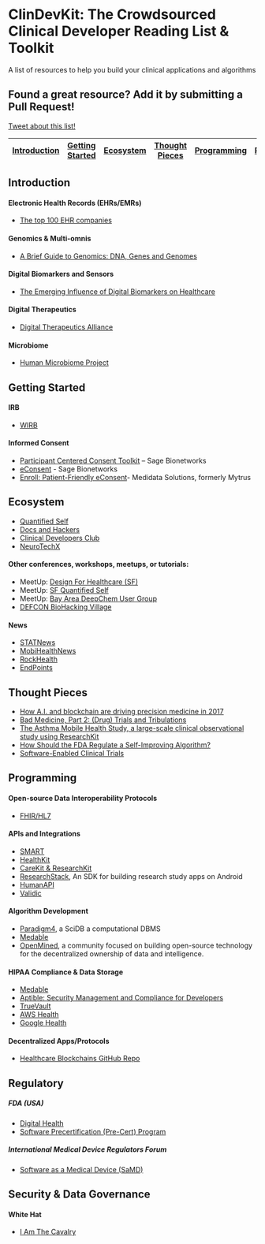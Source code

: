 # ClinDevKit: The Crowdsourced Clinical Developer Reading List & Toolkit 
A list of resources to help you build your clinical applications and algorithms

## Found a great resource? Add it by submitting a Pull Request!

<a href="http://twitter.com/home?status=Check%20out%20this%20sweet%20Clinical%20Developer%20Kit:%20https://github.com/ElektraLabs/clinical-developer-kit">Tweet about this list!</a>

| [Introduction](#introduction) | [Getting Started](#getting-started) | [Ecosystem](#ecosystem) | [Thought Pieces](#thought-pieces) | [Programming](#programming)| [Regulatory](#regulatory) | [Security](#security) 
| ------------- | ------------- | ------------- | ------------- | ------------- | ------------- | ------------- |

## Introduction

#### Electronic Health Records (EHRs/EMRs)
- [The top 100 EHR companies](http://medicaleconomics.modernmedicine.com/medical-economics/content/tags/top100ehrs/top-100-ehr-companies-part-1-4)

#### Genomics & Multi-omnis
- [A Brief Guide to Genomics: DNA, Genes and Genomes](https://www.genome.gov/18016863/a-brief-guide-to-genomics/)

#### Digital Biomarkers and Sensors
- [The Emerging Influence of Digital Biomarkers on Healthcare](https://rockhealth.com/reports/the-emerging-influence-of-digital-biomarkers-on-healthcare/)

#### Digital Therapeutics
- [Digital Therapeutics Alliance](https://www.dtxalliance.org/)

#### Microbiome
- [Human Microbiome Project](https://commonfund.nih.gov/hmp)

## Getting Started

#### IRB
- [WIRB](https://www.wirb.com/Pages/default.aspx)

#### Informed Consent
- [Participant Centered Consent Toolkit](sagebase.org/governance/participant-centered-consent-toolkit/) – Sage Bionetworks
- [eConsent](sagebase.org/governance/econsent/) - Sage Bionetworks
- [Enroll: Patient-Friendly eConsent](https://www.mdsol.com/en/products/medidata-enroll)- Medidata Solutions, formerly Mytrus

## Ecosystem
- [Quantified Self](http://quantifiedself.com/)
- [Docs and Hackers](https://www.facebook.com/groups/1905224313135407/)
- [Clinical Developers Club](https://www.facebook.com/groups/257859457974818/)
- [NeuroTechX](neurotechx.org)

#### Other conferences, workshops, meetups, or tutorials:
- MeetUp: [Design For Healthcare (SF)](https://www.meetup.com/design-for-healthcare-sf/)
- MeetUp: [SF Quantified Self](https://www.meetup.com/San-Francisco-Quantified-Self/)
- MeetUp: [Bay Area DeepChem User Group](https://www.meetup.com/Bay-Area-DeepChem-User-Group/)
- [DEFCON BioHacking Village](defconbiohackingvillage.org)


#### News
- [STATNews](https://www.statnews.com/)
- [MobiHealthNews](http://www.mobihealthnews.com/)
- [RockHealth](https://rockhealth.com/reports/the-emerging-influence-of-digital-biomarkers-on-healthcare/)
- [EndPoints](https://endpts.com/)

## Thought Pieces
- [How A.I. and blockchain are driving precision medicine in 2017](http://www.cio.com/article/3157477/healthcare/how-ai-and-blockchain-are-driving-precision-medicine-in-2017.html)
- [Bad Medicine, Part 2: (Drug) Trials and Tribulations](http://freakonomics.com/podcast/bad-medicine-part-2-drug-trials-and-tribulations/)
- [The Asthma Mobile Health Study, a large-scale clinical observational study using ResearchKit](http://www.nature.com/nbt/journal/vaop/ncurrent/full/nbt.3826.html)
- [How Should the FDA Regulate a Self-Improving Algorithm?](https://www.theatlantic.com/technology/archive/2017/10/algorithms-future-of-health-care/543825/)
- [Software-Enabled Clinical Trials](https://blog.andreacoravos.com/software-enabled-clinical-trials-8da53f4cd271)

## Programming

#### Open-source Data Interoperability Protocols
- [FHIR/HL7](https://www.hl7.org/fhir/)

#### APIs and Integrations
- [SMART](https://smarthealthit.org/)
- [HealthKit](https://developer.apple.com/healthkit/)
- [CareKit & ResearchKit](https://www.apple.com/researchkit/)
- [ResearchStack](http://researchstack.org/), An SDK for building research study apps on Android
- [HumanAPI](https://www.humanapi.co/)
- [Validic](http://validic.com/)

#### Algorithm Development
- [Paradigm4](http://www.paradigm4.com/), a SciDB a computational DBMS
- [Medable](https://www.medable.com/)
- [OpenMined](https://openmined.org/), a community focused on building open-source technology for the decentralized ownership of data and intelligence.

#### HIPAA Compliance & Data Storage
- [Medable](https://www.medable.com/)
- [Aptible: Security Management and Compliance for Developers](https://www.aptible.com/)
- [TrueVault](https://www.truevault.com/)
- [AWS Health](https://aws.amazon.com/health/)
- [Google Health](https://www.google.com/intl/en_us/health/about/)

#### Decentralized Apps/Protocols
- [Healthcare Blockchains GitHub Repo](https://github.com/acoravos/healthcare-blockchains)

## Regulatory

##### FDA (USA)
- [Digital Health](https://www.fda.gov/medicaldevices/digitalhealth/)
- [Software Precertification (Pre-Cert) Program](https://www.fda.gov/MedicalDevices/DigitalHealth/DigitalHealthPreCertProgram/Default.htm)

##### International Medical Device Regulators Forum
- [Software as a Medical Device (SaMD)](http://www.imdrf.org/docs/imdrf/final/technical/imdrf-tech-170921-samd-n41-clinical-evaluation_1.pdf)

## Security & Data Governance

#### White Hat
- [I Am The Cavalry](https://www.iamthecavalry.org/)
